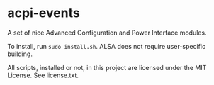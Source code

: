 # acpi-events
A set of nice Advanced Configuration and Power Interface modules.

To install, run `sudo install.sh`. ALSA does not require user-specific building.

All scripts, installed or not, in this project are licensed under the MIT License. See license.txt.
